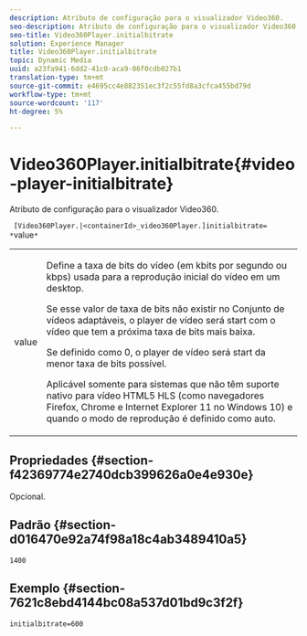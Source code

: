 ```yaml
---
description: Atributo de configuração para o visualizador Video360.
seo-description: Atributo de configuração para o visualizador Video360.
seo-title: Video360Player.initialbitrate
solution: Experience Manager
title: Video360Player.initialbitrate
topic: Dynamic Media
uuid: a23fa941-6dd2-41c0-aca9-06f0cdb027b1
translation-type: tm+mt
source-git-commit: e4695cc4e882351ec3f2c55fd8a3cfca455bd79d
workflow-type: tm+mt
source-wordcount: '117'
ht-degree: 5%

---
```



# Video360Player.initialbitrate{#video-player-initialbitrate}

Atributo de configuração para o visualizador Video360.

` [Video360Player.|<containerId>_video360Player.]initialbitrate= *`value`*`

<table id="table_C616483932C2482CA9794DDD7313FD7C"> 
 <tbody> 
  <tr> 
   <td colname="col1"> <p> <span class="codeph"> value</span> </p> </td> 
   <td colname="col2"> <p> Define a taxa de bits do vídeo (em kbits por segundo ou kbps) usada para a reprodução inicial do vídeo em um desktop. </p> <p>Se esse valor de taxa de bits não existir no Conjunto de vídeos adaptáveis, o player de vídeo será start com o vídeo que tem a próxima taxa de bits mais baixa. </p> <p>Se definido como <span class="codeph"> 0</span>, o player de vídeo será start da menor taxa de bits possível. </p> <p>Aplicável somente para sistemas que não têm suporte nativo para vídeo HTML5 HLS (como navegadores Firefox, Chrome e Internet Explorer 11 no Windows 10) e quando o modo de reprodução é definido como auto. </p> </td> 
  </tr> 
 </tbody> 
</table>

## Propriedades {#section-f42369774e2740dcb399626a0e4e930e}

Opcional.

## Padrão {#section-d016470e92a74f98a18c4ab3489410a5}

`1400`

## Exemplo {#section-7621c8ebd4144bc08a537d01bd9c3f2f}

```
initialbitrate=600
```

